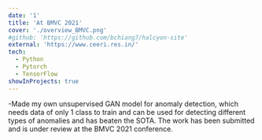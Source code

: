 ```yaml
---
date: '1'
title: 'At BMVC 2021'
cover: './overview_BMVC.png'
#github: 'https://github.com/bchiang7/halcyon-site'
external: 'https://www.ceeri.res.in/'
tech:
  - Python
  - Pytorch
  - TensorFlow
showInProjects: true
---
```


-Made my own unsupervised GAN model for anomaly detection, which needs data of only 1 class
to train and can be used for detecting different types of anomalies and has beaten the SOTA.
The work has been submitted and is under review at the BMVC 2021 conference.
